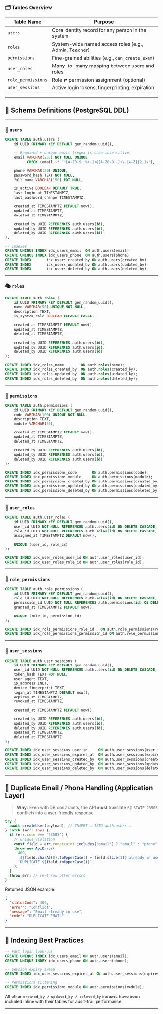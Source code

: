 ### 🗂️ Tables Overview

| Table Name         | Purpose                                               |
| ------------------ | ----------------------------------------------------- |
| `users`            | Core identity record for any person in the system     |
| `roles`            | System-wide named access roles (e.g., Admin, Teacher) |
| `permissions`      | Fine-grained abilities (e.g., `can_create_exam`)      |
| `user_roles`       | Many-to-many mapping between users and roles          |
| `role_permissions` | Role ⇄ permission assignment (optional)               |
| `user_sessions`    | Active login tokens, fingerprinting, expiration       |

---

## 📄 Schema Definitions (PostgreSQL DDL)

---

### 🔐 `users`

```sql
CREATE TABLE auth.users (
    id UUID PRIMARY KEY DEFAULT gen_random_uuid(),

    -- Required + unique email (regex is case-insensitive)
    email VARCHAR(255) NOT NULL UNIQUE
          CHECK (email ~* '^[A-Z0-9._%+-]+@[A-Z0-9.-]+\.[A-Z]{2,}$'),

    phone VARCHAR(20) UNIQUE,
    password_hash TEXT NOT NULL,
    full_name VARCHAR(150) NOT NULL,

    is_active BOOLEAN DEFAULT TRUE,
    last_login_at TIMESTAMPTZ,
    last_password_change TIMESTAMPTZ,

    created_at TIMESTAMPTZ DEFAULT now(),
    updated_at TIMESTAMPTZ,
    deleted_at TIMESTAMPTZ,

    created_by UUID REFERENCES auth.users(id),
    updated_by UUID REFERENCES auth.users(id),
    deleted_by UUID REFERENCES auth.users(id)
);

-- Indexes
CREATE UNIQUE INDEX idx_users_email  ON auth.users(email);
CREATE UNIQUE INDEX idx_users_phone  ON auth.users(phone);
CREATE INDEX       idx_users_created_by ON auth.users(created_by);
CREATE INDEX       idx_users_updated_by ON auth.users(updated_by);
CREATE INDEX       idx_users_deleted_by ON auth.users(deleted_by);
```

---

### 🎭 `roles`

```sql
CREATE TABLE auth.roles (
    id UUID PRIMARY KEY DEFAULT gen_random_uuid(),
    name VARCHAR(50) UNIQUE NOT NULL,
    description TEXT,
    is_system_role BOOLEAN DEFAULT FALSE,

    created_at TIMESTAMPTZ DEFAULT now(),
    updated_at TIMESTAMPTZ,
    deleted_at TIMESTAMPTZ,

    created_by UUID REFERENCES auth.users(id),
    updated_by UUID REFERENCES auth.users(id),
    deleted_by UUID REFERENCES auth.users(id)
);

CREATE INDEX idx_roles_name        ON auth.roles(name);
CREATE INDEX idx_roles_created_by  ON auth.roles(created_by);
CREATE INDEX idx_roles_updated_by  ON auth.roles(updated_by);
CREATE INDEX idx_roles_deleted_by  ON auth.roles(deleted_by);
```

---

### 🔑 `permissions`

```sql
CREATE TABLE auth.permissions (
    id UUID PRIMARY KEY DEFAULT gen_random_uuid(),
    code VARCHAR(100) UNIQUE NOT NULL,
    description TEXT,
    module VARCHAR(50),

    created_at TIMESTAMPTZ DEFAULT now(),
    updated_at TIMESTAMPTZ,
    deleted_at TIMESTAMPTZ,

    created_by UUID REFERENCES auth.users(id),
    updated_by UUID REFERENCES auth.users(id),
    deleted_by UUID REFERENCES auth.users(id)
);

CREATE INDEX idx_permissions_code       ON auth.permissions(code);
CREATE INDEX idx_permissions_module     ON auth.permissions(module);
CREATE INDEX idx_permissions_created_by ON auth.permissions(created_by);
CREATE INDEX idx_permissions_updated_by ON auth.permissions(updated_by);
CREATE INDEX idx_permissions_deleted_by ON auth.permissions(deleted_by);
```

---

### 🧩 `user_roles`

```sql
CREATE TABLE auth.user_roles (
    id UUID PRIMARY KEY DEFAULT gen_random_uuid(),
    user_id UUID NOT NULL REFERENCES auth.users(id) ON DELETE CASCADE,
    role_id UUID NOT NULL REFERENCES auth.roles(id) ON DELETE CASCADE,
    assigned_at TIMESTAMPTZ DEFAULT now(),

    UNIQUE (user_id, role_id)
);

CREATE INDEX idx_user_roles_user_id ON auth.user_roles(user_id);
CREATE INDEX idx_user_roles_role_id ON auth.user_roles(role_id);
```

---

### 🧷 `role_permissions`

```sql
CREATE TABLE auth.role_permissions (
    id UUID PRIMARY KEY DEFAULT gen_random_uuid(),
    role_id UUID NOT NULL REFERENCES auth.roles(id) ON DELETE CASCADE,
    permission_id UUID NOT NULL REFERENCES auth.permissions(id) ON DELETE CASCADE,
    granted_at TIMESTAMPTZ DEFAULT now(),

    UNIQUE (role_id, permission_id)
);

CREATE INDEX idx_role_permissions_role_id   ON auth.role_permissions(role_id);
CREATE INDEX idx_role_permissions_permission_id ON auth.role_permissions(permission_id);
```

---

### 📲 `user_sessions`

```sql
CREATE TABLE auth.user_sessions (
    id UUID PRIMARY KEY DEFAULT gen_random_uuid(),
    user_id UUID NOT NULL REFERENCES auth.users(id) ON DELETE CASCADE,
    token_hash TEXT NOT NULL,
    user_agent TEXT,
    ip_address INET,
    device_fingerprint TEXT,
    login_at TIMESTAMPTZ DEFAULT now(),
    expires_at TIMESTAMPTZ,
    revoked_at TIMESTAMPTZ,

    created_at TIMESTAMPTZ DEFAULT now(),

    created_by UUID REFERENCES auth.users(id),
    updated_by UUID REFERENCES auth.users(id),
    deleted_by UUID REFERENCES auth.users(id),
    updated_at TIMESTAMPTZ,
    deleted_at TIMESTAMPTZ
);

CREATE INDEX idx_user_sessions_user_id     ON auth.user_sessions(user_id);
CREATE INDEX idx_user_sessions_expires_at  ON auth.user_sessions(expires_at);
CREATE INDEX idx_user_sessions_created_by  ON auth.user_sessions(created_by);
CREATE INDEX idx_user_sessions_updated_by  ON auth.user_sessions(updated_by);
CREATE INDEX idx_user_sessions_deleted_by  ON auth.user_sessions(deleted_by);
```

---

## 🚨 Duplicate Email / Phone Handling (Application Layer)

> **Why**: Even with DB constraints, the API **must** translate `SQLSTATE 23505` conflicts into a user-friendly response.

```ts
try {
  await createUser(payload); // INSERT … INTO auth.users …
} catch (err: any) {
  if (err.code === "23505") {
    // unique_violation
    const field = err.constraint.includes("email") ? "email" : "phone";
    throw new ApiError(
      409,
      `${field.charAt(0).toUpperCase() + field.slice(1)} already in use`,
      `DUPLICATE_${field.toUpperCase()}`,
    );
  }
  throw err; // re-throw other errors
}
```

Returned JSON example:

```json
{
  "statusCode": 409,
  "error": "Conflict",
  "message": "Email already in use",
  "code": "DUPLICATE_EMAIL"
}
```

---

## 📌 Indexing Best Practices

```sql
-- Fast login look-ups
CREATE UNIQUE INDEX idx_users_email ON auth.users(email);
CREATE UNIQUE INDEX idx_users_phone ON auth.users(phone);

-- Session expiry sweep
CREATE INDEX idx_user_sessions_expires_at ON auth.user_sessions(expires_at);

-- Permissions filtering
CREATE INDEX idx_permissions_module ON auth.permissions(module);
```

All other `created_by / updated_by / deleted_by` indexes have been included inline with their tables for audit-trail performance.

---
